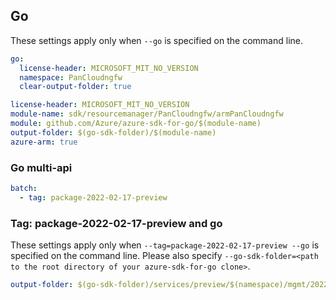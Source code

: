 ## Go

These settings apply only when `--go` is specified on the command line.

```yaml $(go) && !$(track2)
go:
  license-header: MICROSOFT_MIT_NO_VERSION
  namespace: PanCloudngfw
  clear-output-folder: true
```

```yaml $(go) && $(track2)
license-header: MICROSOFT_MIT_NO_VERSION
module-name: sdk/resourcemanager/PanCloudngfw/armPanCloudngfw
module: github.com/Azure/azure-sdk-for-go/$(module-name)
output-folder: $(go-sdk-folder)/$(module-name)
azure-arm: true
```

### Go multi-api

```yaml $(go) && $(multiapi)
batch:
  - tag: package-2022-02-17-preview
```

### Tag: package-2022-02-17-preview and go

These settings apply only when `--tag=package-2022-02-17-preview --go` is specified on the command line.
Please also specify `--go-sdk-folder=<path to the root directory of your azure-sdk-for-go clone>`.

```yaml $(tag) == 'package-2022-02-17-preview' && $(go)
output-folder: $(go-sdk-folder)/services/preview/$(namespace)/mgmt/2022-02-17-preview/$(namespace)
```

